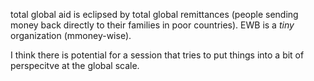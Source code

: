 total global aid is eclipsed by total global remittances (people sending money back directly to their families in poor countries). EWB is a *tiny* organization (mmoney-wise).

I think there is potential for a session that tries to put things into a bit of perspecitve at the global scale.
